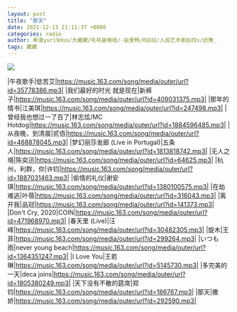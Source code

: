 ```yaml
---
layout: post
title: "那天"
date: 2021-12-13 21:11:37 +0800
categories: radio
author: 希澈yuri9doo/大藏藏/吼吼破喉咙/-由里畅/R旧旧/人民艺术家赵四s/迟豫_
tags: 藏藏
---
```

![]({{site.baseurl}}/images/cover_20211213.jpg)

|午夜歌手|低苦艾|https://music.163.com/song/media/outer/url?id=35778386.mp3|
|我们最好的时光 就是现在|新裤子|https://music.163.com/song/media/outer/url?id=409031375.mp3|
|那年的情书|江美琪|https://music.163.com/song/media/outer/url?id=247498.mp3|
|曾经我也想过一了百了|林志炫/MC Hotdog|https://music.163.com/song/media/outer/url?id=1884596485.mp3|
|从夜晚，到清晨|贰佰|https://music.163.com/song/media/outer/url?id=468878045.mp3|
|梦幻丽莎发廊 (Live in Portugal)|五条人|https://music.163.com/song/media/outer/url?id=1813818742.mp3|
|无人之境|陈奕迅|https://music.163.com/song/media/outer/url?id=64625.mp3|
|杭州，利群，你|许钧|https://music.163.com/song/media/outer/url?id=1887031463.mp3|
|偷情的礼仪|谢安琪|https://music.163.com/song/media/outer/url?id=1380100575.mp3|
|在劫难逃|叶蓓|https://music.163.com/song/media/outer/url?id=316043.mp3|
|离开我|品冠|https://music.163.com/song/media/outer/url?id=141373.mp3|
|Don't Cry, 2020|COIN|https://music.163.com/song/media/outer/url?id=471968970.mp3|
|春天里 (Live)|汪峰|https://music.163.com/song/media/outer/url?id=30482305.mp3|
|旋木|王菲|https://music.163.com/song/media/outer/url?id=299264.mp3|
|いつも雨|never young beach|https://music.163.com/song/media/outer/url?id=1364351247.mp3|
|I Love You|王若琳|https://music.163.com/song/media/outer/url?id=5145730.mp3|
|多完美的一天|deca joins|https://music.163.com/song/media/outer/url?id=1805380249.mp3|
|天下没有不散的筵席|郑钧|https://music.163.com/song/media/outer/url?id=186767.mp3|
|那天|撒娇|https://music.163.com/song/media/outer/url?id=292590.mp3|

